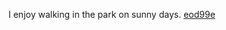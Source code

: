 I enjoy walking in the park on sunny days. <a href="https://en.ueh.edu.vn/cfj8-ree-robux-today.html">eod99e</a>
